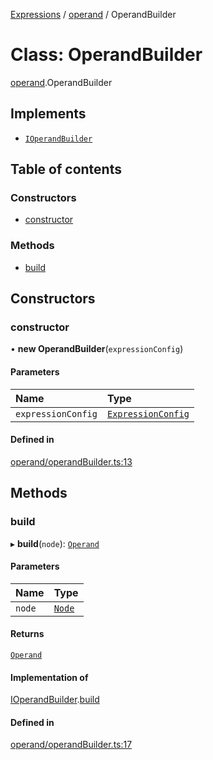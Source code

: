 [Expressions](../README.md) / [operand](../modules/operand.md) / OperandBuilder

# Class: OperandBuilder

[operand](../modules/operand.md).OperandBuilder

## Implements

- [`IOperandBuilder`](../interfaces/model.IOperandBuilder.md)

## Table of contents

### Constructors

- [constructor](operand.OperandBuilder.md#constructor)

### Methods

- [build](operand.OperandBuilder.md#build)

## Constructors

### constructor

• **new OperandBuilder**(`expressionConfig`)

#### Parameters

| Name | Type |
| :------ | :------ |
| `expressionConfig` | [`ExpressionConfig`](parser.ExpressionConfig.md) |

#### Defined in

[operand/operandBuilder.ts:13](https://github.com/FlavioLionelRita/js-expressions/blob/a373ee9/src/lib/operand/operandBuilder.ts#L13)

## Methods

### build

▸ **build**(`node`): [`Operand`](model.Operand.md)

#### Parameters

| Name | Type |
| :------ | :------ |
| `node` | [`Node`](parser.Node.md) |

#### Returns

[`Operand`](model.Operand.md)

#### Implementation of

[IOperandBuilder](../interfaces/model.IOperandBuilder.md).[build](../interfaces/model.IOperandBuilder.md#build)

#### Defined in

[operand/operandBuilder.ts:17](https://github.com/FlavioLionelRita/js-expressions/blob/a373ee9/src/lib/operand/operandBuilder.ts#L17)

